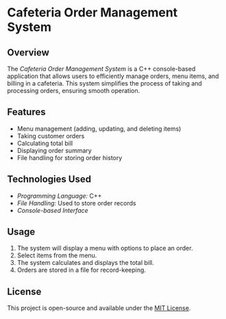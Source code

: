 # Cafeteria Order Management System

## Overview
The *Cafeteria Order Management System* is a C++ console-based application that allows users to efficiently manage orders, menu items, and billing in a cafeteria. This system simplifies the process of taking and processing orders, ensuring smooth operation.

## Features
- Menu management (adding, updating, and deleting items)
- Taking customer orders
- Calculating total bill
- Displaying order summary
- File handling for storing order history

## Technologies Used
- *Programming Language:* C++
- *File Handling:* Used to store order records
- *Console-based Interface*
## Usage
1. The system will display a menu with options to place an order.
2. Select items from the menu.
3. The system calculates and displays the total bill.
4. Orders are stored in a file for record-keeping.

## License
This project is open-source and available under the [MIT License](LICENSE).

